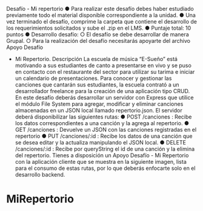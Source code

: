 Desafío - Mi repertorio
● Para realizar este desafío debes haber estudiado previamente todo el material
disponible correspondiente a la unidad.
● Una vez terminado el desafío, comprime la carpeta que contiene el desarrollo de los
requerimientos solicitados y sube el .zip en el LMS.
● Puntaje total: 10 puntos
● Desarrollo desafío:
○ El desafío se debe desarrollar de manera Grupal.
○ Para la realización del desafío necesitarás apoyarte del archivo Apoyo Desafío
- Mi Repertorio.
Descripción
La escuela de música “E-Sueño” está motivando a sus estudiantes de canto a presentarse
en vivo y se puso en contacto con el restaurante del sector para utilizar su tarima e iniciar un
calendario de presentaciones. Para conocer y gestionar las canciones que cantarán sus
estudiantes, la escuela contrató a un desarrollador freelance para la creación de una
aplicación tipo CRUD.
En este desafío deberás desarrollar un servidor con Express que utilice el módulo File
System para agregar, modificar y eliminar canciones almacenadas en un JSON local llamado
repertorio.json.
El servidor deberá disponibilizar las siguientes rutas:
● POST /canciones : Recibe los datos correspondientes a una canción y la agrega al
repertorio.
● GET /canciones : Devuelve un JSON con las canciones registradas en el repertorio
● PUT /canciones/:id : Recibe los datos de una canción que se desea editar y la
actualiza manipulando el JSON local.
● DELETE /canciones/:id : Recibe por queryString el id de una canción y la elimina del
repertorio.
Tienes a disposición un Apoyo Desafío - Mi Repertorio con la aplicación cliente que se
muestra en la siguiente imagen, lista para el consumo de estas rutas, por lo que deberás
enfocarte solo en el desarrollo backend.
# MiRepertorio
